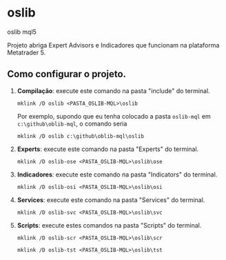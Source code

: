 # oslib
 oslib mql5
 
 Projeto abriga Expert Advisors e Indicadores que funcionam na plataforma Metatrader 5.


## Como configurar o projeto.
1. **Compilação**: execute este comando na pasta "include" do terminal.
   
   `mklink /D oslib <PASTA_OSLIB-MQL>\oslib`
    
    
    Por exemplo, supondo que eu tenha colocado a pasta `oslib-mql` em `c:\github\oblib-mql`, o comando seria 
    
    `mklink /D oslib c:\github\oblib-mql\oslib`

2. **Experts**: execute este comando na pasta "Experts" do terminal.
   
   `mklink /D oslib-ose <PASTA_OSLIB-MQL>\oslib\ose`

3. **Indicadores**: execute este comando na pasta "Indicators" do terminal.
   
   `mklink /D oslib-osi <PASTA_OSLIB-MQL>\oslib\osi`

4. **Services**: execute este comando na pasta "Services" do terminal.
   
   `mklink /D oslib-svc <PASTA_OSLIB-MQL>\oslib\svc`

5. **Scripts**: execute estes comandos na pasta "Scripts" do terminal.
   
   `mklink /D oslib-scr <PASTA_OSLIB-MQL>\oslib\scr`
   
   `mklink /D oslib-tst <PASTA_OSLIB-MQL>\oslib\tst`

